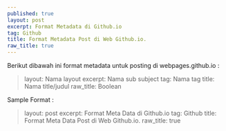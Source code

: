 ```yaml
---
published: true
layout: post
excerpt: Format Metadata di Github.io
tag: Github
title: Format Metadata Post di Web Github.io.
raw_title: true
---
```

Berikut dibawah ini format metadata untuk posting di webpages.github.io :
>	layout: Nama layout
>	excerpt: Nama sub subject 
>	tag: Nama tag
>   title: Nama title/judul 
>	raw_title: Boolean

Sample Format :
>	layout: post
>	excerpt: Format Meta Data di Github.io 
>	tag: Github
>   title: Format Meta Data Post di Web Github.io. 
>	raw_title: true
